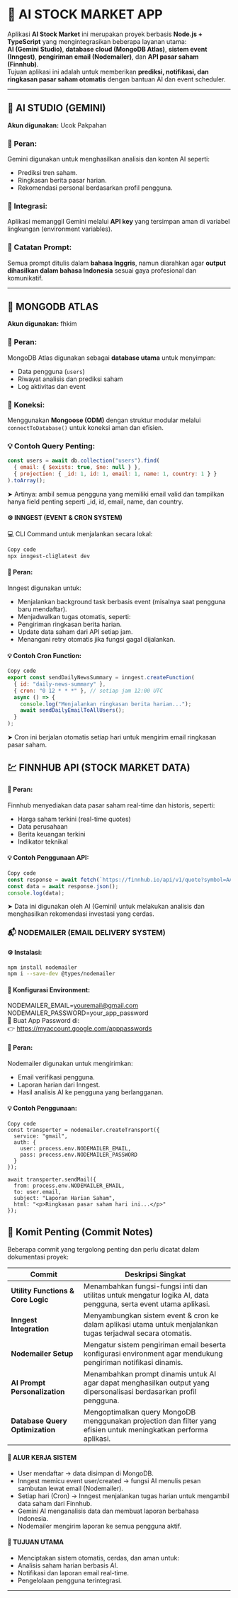# 🤖 AI STOCK MARKET APP

Aplikasi **AI Stock Market** ini merupakan proyek berbasis **Node.js + TypeScript** yang mengintegrasikan beberapa layanan utama:  
**AI (Gemini Studio)**, **database cloud (MongoDB Atlas)**, **sistem event (Inngest)**, **pengiriman email (Nodemailer)**, dan **API pasar saham (Finnhub)**.  
Tujuan aplikasi ini adalah untuk memberikan **prediksi, notifikasi, dan ringkasan pasar saham otomatis** dengan bantuan AI dan event scheduler.

---

## 🧠 AI STUDIO (GEMINI)

**Akun digunakan:** Ucok Pakpahan

### 🧩 Peran:
Gemini digunakan untuk menghasilkan analisis dan konten AI seperti:
- Prediksi tren saham.
- Ringkasan berita pasar harian.
- Rekomendasi personal berdasarkan profil pengguna.

### 🔗 Integrasi:
Aplikasi memanggil Gemini melalui **API key** yang tersimpan aman di variabel lingkungan (environment variables).

### 💬 Catatan Prompt:
Semua prompt ditulis dalam **bahasa Inggris**, namun diarahkan agar **output dihasilkan dalam bahasa Indonesia** sesuai gaya profesional dan komunikatif.

---

## 🍃 MONGODB ATLAS

**Akun digunakan:** fhkim

### 🧩 Peran:
MongoDB Atlas digunakan sebagai **database utama** untuk menyimpan:
- Data pengguna (`users`)
- Riwayat analisis dan prediksi saham
- Log aktivitas dan event

### 🔗 Koneksi:
Menggunakan **Mongoose (ODM)** dengan struktur modular melalui `connectToDatabase()` untuk koneksi aman dan efisien.

### 💡 Contoh Query Penting:
```js
const users = await db.collection("users").find(
  { email: { $exists: true, $ne: null } },
  { projection: { _id: 1, id: 1, email: 1, name: 1, country: 1 } }
).toArray();
```
➤ Artinya: ambil semua pengguna yang memiliki email valid dan tampilkan hanya field penting seperti _id, id, email, name, dan country.

#### ⚙️ INNGEST (EVENT & CRON SYSTEM)
💻 CLI Command untuk menjalankan secara lokal:
```bash
Copy code
npx inngest-cli@latest dev
```
#### 🧩 Peran:
Inngest digunakan untuk:
- Menjalankan background task berbasis event (misalnya saat pengguna baru mendaftar).
- Menjadwalkan tugas otomatis, seperti:
- Pengiriman ringkasan berita harian.
- Update data saham dari API setiap jam.
- Menangani retry otomatis jika fungsi gagal dijalankan.

#### 💡 Contoh Cron Function:
```js
Copy code
export const sendDailyNewsSummary = inngest.createFunction(
  { id: "daily-news-summary" },
  { cron: "0 12 * * *" }, // setiap jam 12:00 UTC
  async () => {
    console.log("Menjalankan ringkasan berita harian...");
    await sendDailyEmailToAllUsers();
  }
);
```
➤ Cron ini berjalan otomatis setiap hari untuk mengirim email ringkasan pasar saham.

## 💹 FINNHUB API (STOCK MARKET DATA)
#### 🧩 Peran:
Finnhub menyediakan data pasar saham real-time dan historis, seperti:
- Harga saham terkini (real-time quotes)
- Data perusahaan
- Berita keuangan terkini
- Indikator teknikal

#### 💡 Contoh Penggunaan API:
```js
Copy code
const response = await fetch(`https://finnhub.io/api/v1/quote?symbol=AAPL&token=${process.env.FINNHUB_API_KEY}`);
const data = await response.json();
console.log(data);
```
➤ Data ini digunakan oleh AI (Gemini) untuk melakukan analisis dan menghasilkan rekomendasi investasi yang cerdas.

### 📬 NODEMAILER (EMAIL DELIVERY SYSTEM)
#### ⚙️ Instalasi:
```bash
npm install nodemailer
npm i --save-dev @types/nodemailer
```
#### 🔑 Konfigurasi Environment:
NODEMAILER_EMAIL=youremail@gmail.com
NODEMAILER_PASSWORD=your_app_password <br>
🔗 Buat App Password di: <br>
👉 https://myaccount.google.com/apppasswords

#### 🧩 Peran:
Nodemailer digunakan untuk mengirimkan:
 - Email verifikasi pengguna.
 - Laporan harian dari Inngest.
 - Hasil analisis AI ke pengguna yang berlangganan.

#### 💡 Contoh Penggunaan:
```
Copy code
const transporter = nodemailer.createTransport({
  service: "gmail",
  auth: {
    user: process.env.NODEMAILER_EMAIL,
    pass: process.env.NODEMAILER_PASSWORD
  }
});

await transporter.sendMail({
  from: process.env.NODEMAILER_EMAIL,
  to: user.email,
  subject: "Laporan Harian Saham",
  html: "<p>Ringkasan pasar saham hari ini...</p>"
});

```
## 🧾 Komit Penting (Commit Notes)

Beberapa commit yang tergolong penting dan perlu dicatat dalam dokumentasi proyek:

| **Commit**                     | **Deskripsi Singkat**                                                                                                  |
|--------------------------------|-------------------------------------------------------------------------------------------------------------------------|
| **Utility Functions & Core Logic** | Menambahkan fungsi-fungsi inti dan utilitas untuk mengatur logika AI, data pengguna, serta event utama aplikasi.     |
| **Inngest Integration**         | Menyambungkan sistem event & cron ke dalam aplikasi utama untuk menjalankan tugas terjadwal secara otomatis.          |
| **Nodemailer Setup**            | Mengatur sistem pengiriman email beserta konfigurasi environment agar mendukung pengiriman notifikasi dinamis.        |
| **AI Prompt Personalization**   | Menambahkan prompt dinamis untuk AI agar dapat menghasilkan output yang dipersonalisasi berdasarkan profil pengguna. |
| **Database Query Optimization** | Mengoptimalkan query MongoDB menggunakan projection dan filter yang efisien untuk meningkatkan performa aplikasi.    |

#### 🧭 ALUR KERJA SISTEM
- User mendaftar → data disimpan di MongoDB.
- Inngest memicu event user/created → fungsi AI menulis pesan sambutan lewat email (Nodemailer).
- Setiap hari (Cron) → Inngest menjalankan tugas harian untuk mengambil data saham dari Finnhub.
- Gemini AI menganalisis data dan membuat laporan berbahasa Indonesia.
- Nodemailer mengirim laporan ke semua pengguna aktif.

#### 🚀 TUJUAN UTAMA
- Menciptakan sistem otomatis, cerdas, dan aman untuk:
- Analisis saham harian berbasis AI.
- Notifikasi dan laporan email real-time.
- Pengelolaan pengguna terintegrasi.

---

